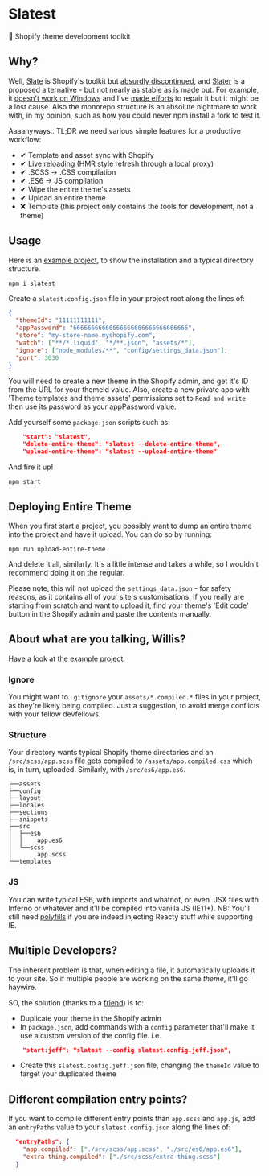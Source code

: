 # Slatest

🛒 Shopify theme development toolkit

## Why?

Well, [Slate](https://github.com/Shopify/slate/) is Shopify's toolkit but [absurdly discontinued](https://github.com/Shopify/slate/issues/1020), and [Slater](https://github.com/the-couch/slater) is a proposed alternative - but not nearly as stable as is made out. For example, it [doesn't work on Windows](https://github.com/the-couch/slater/issues/11) and I've [made efforts](https://github.com/the-couch/slater/pull/63) to repair it but it might be a lost cause. Also the monorepo structure is an absolute nightmare to work with, in my opinion, such as how you could never npm install a fork to test it.

Aaaanyways.. TL;DR we need various simple features for a productive workflow:

- ✔ Template and asset sync with Shopify
- ✔ Live reloading (HMR style refresh through a local proxy)
- ✔ .SCSS -> .CSS compilation
- ✔ .ES6 -> JS compilation
- ✔ Wipe the entire theme's assets
- ✔ Upload an entire theme
- ❌ Template (this project only contains the tools for development, not a theme)

## Usage

Here is an [example project](https://github.com/entozoon/slatest-example), to show the installation and a typical directory structure.

    npm i slatest

Create a `slatest.config.json` file in your project root along the lines of:

```json
{
  "themeId": "11111111111",
  "appPassword": "66666666666666666666666666666666",
  "store": "my-store-name.myshopify.com",
  "watch": ["**/*.liquid", "*/**.json", "assets/*"],
  "ignore": ["node_modules/**", "config/settings_data.json"],
  "port": 3030
}
```

You will need to create a new theme in the Shopify admin, and get it's ID from the URL for your themeId value. Also, create a new private app with 'Theme templates and theme assets' permissions set to `Read and write` then use its password as your appPassword value.

Add yourself some `package.json` scripts such as:

```json
    "start": "slatest",
    "delete-entire-theme": "slatest --delete-entire-theme",
    "upload-entire-theme": "slatest --upload-entire-theme"
```

And fire it up!

    npm start

## Deploying Entire Theme

When you first start a project, you possibly want to dump an entire theme into the project and have it upload. You can do so by running:

    npm run upload-entire-theme

And delete it all, similarly. It's a little intense and takes a while, so I wouldn't recommend doing it on the regular.

Please note, this will not upload the `settings_data.json` - for safety reasons, as it contains all of your site's customisations. If you really are starting from scratch and want to upload it, find your theme's 'Edit code' button in the Shopify admin and paste the contents manually.

## About what are you talking, Willis?

Have a look at the [example project](https://github.com/entozoon/slatest-example).

### Ignore

You might want to `.gitignore` your `assets/*.compiled.*` files in your project, as they're likely being compiled. Just a suggestion, to avoid merge conflicts with your fellow devfellows.

### Structure

Your directory wants typical Shopify theme directories and an `/src/scss/app.scss` file gets compiled to `/assets/app.compiled.css` which is, in turn, uploaded. Similarly, with `/src/es6/app.es6`.

    ┌──assets
    ├──config
    ├──layout
    ├──locales
    ├──sections
    ├──snippets
    ├──src
    │  ├──es6
    │  │    app.es6
    │  └──scss
    │       app.scss
    └──templates

### JS

You can write typical ES6, with imports and whatnot, or even .JSX files with Inferno or whatever and it'll be compiled into vanilla JS (IE11+). NB: You'll still need [polyfills](https://polyfill.io/) if you are indeed injecting Reacty stuff while supporting IE.

## Multiple Developers?

The inherent problem is that, when editing a file, it automatically uploads it to your site. So if multiple people are working on the same _theme_, it'll go haywire.

SO, the solution (thanks to a [friend](https://github.com/chrisfoster78)) is to:

- Duplicate your theme in the Shopify admin
- In `package.json`, add commands with a `config` parameter that'll make it use a custom version of the config file. i.e.

```json
    "start:jeff": "slatest --config slatest.config.jeff.json",
```

- Create this `slatest.config.jeff.json` file, changing the `themeId` value to target your duplicated theme

## Different compilation entry points?

If you want to compile different entry points than `app.scss` and `app.js`, add an `entryPaths` value to your `slatest.config.json` along the lines of:

```json
  "entryPaths": {
    "app.compiled": ["./src/scss/app.scss", "./src/es6/app.es6"],
    "extra-thing.compiled": ["./src/scss/extra-thing.scss"]
  }
```
